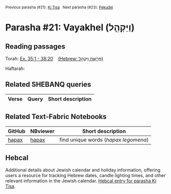 <sup>Previous parasha (#21): <a href="../21%20-%20Ki%20Tisa/README.md#start">Ki Tisa</a> &nbsp;&nbsp;Next parasha (#23): <a href="../23%20-%Pekudei/README.md#start">Pekudei</a></sup>

# Parasha #21:  Vayakhel (וַיַּקְהֵ֣ל)

## Reading passages

Torah: [Ex. 35:1 - 38:20](https://www.stepbible.org/?q=version=NASB2020|reference=Ex.35:1-38:20&options=HNVUG) &nbsp;&nbsp; [(Hebrew: פָּרָשַׁת וַיַּקְהֵ֣ל)](https://tikkun.io/#/p/vayakhel)<br>

Haftarah: 



## Related SHEBANQ queries

Verse | Query | Short description
--- | --- | --- 


## Related Text-Fabric Notebooks

GitHub | NBviewer | Short description
---|---|---
[hapax](hapax.ipynb) | [hapax](https://nbviewer.org/github/tonyjurg/Parashot/blob/main/WeeklyParasha/22%20-%20Vayakhel/hapax.ipynb)| find unique words (*hapax legomena*)

## Hebcal

Additional details about Jewish calendar and holiday information, offering users a resource for tracking Hebrew dates, candle lighting times, and other relevant information in the Jewish calendar. [Hebcal entry for parasha Ki Tisa](https://www.hebcal.com/sedrot/ki-tisa).
